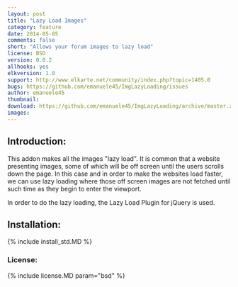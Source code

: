 ```yaml
---
layout: post
title: "Lazy Load Images"
category: feature
date: 2014-05-05
comments: false
short: "Allows your forum images to lazy load"
license: BSD
version: 0.0.2
allhooks: yes
elkversion: 1.0
support: http://www.elkarte.net/community/index.php?topic=1405.0
bugs: https://github.com/emanuele45/ImgLazyLoading/issues
author: emanuele45
thumbnail:
download: https://github.com/emanuele45/ImgLazyLoading/archive/master.zip
images:
---
```


## Introduction:
This addon makes all the images "lazy load".  It is common that a website presenting images, some of which will be off screen until the users scrolls down the page.  In this case and in order to make the websites load faster, we can use lazy loading where those off screen images are not fetched until such time as they begin to enter the viewport.

In order to do the lazy loading, the Lazy Load Plugin for jQuery is used.

## Installation:
{% include install_std.MD %}

### License:
{% include license.MD param="bsd" %}
